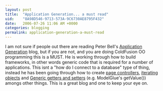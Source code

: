 ```yaml
---
layout: post
title:  "Application Generation... a must read"
uid:	"8A98D546-9713-573A-9C6730AE8795F432"
date:   2006-07-26 11:06 AM +0000
categories: blogging
permalink: application-generation-a-must-read
---
```

I am not sure if people out there are reading Peter Bell's <a href="http://www.pbell.com/">Application Generation</a> blog, but if you are not, and you are doing ColdFusion OO programming this is a MUST. He is working through how to build  frameworks, in other words generic code that is required for a number of applications. This isnt a "how do I connect to a database" type of thing, instead he has been going through how to create <a href="http://www.pbell.com/index.cfm/2006/7/21/Pseudo-Page-Controllers">page controllers</a>, <a href="http://www.pbell.com/index.cfm/2006/7/12/An-Iterating-Business-Object">iterating objects</a> and <a href="http://www.pbell.com/index.cfm/2006/7/12/Generic-Getters-and-Setters">Generic getters and setters</a> (e.g. ModelGlue's getValue()) amongs other things. This is a great blog and one to keep your eye on.